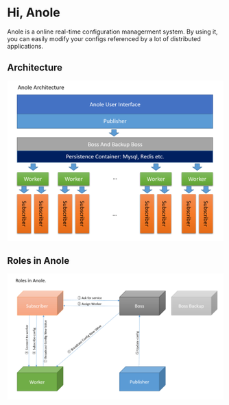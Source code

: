 # Hi, Anole
Anole is a online real-time configuration managerment system. By using it, you can easily modify your configs referenced by a lot of distributed applications.

## Architecture
![](https://github.com/tbwork/anole/blob/master/architecture.png?raw=true)

## Roles in Anole
![](https://github.com/tbwork/anole/blob/master/roles.png?raw=true)



